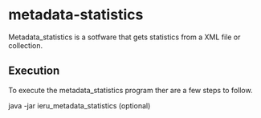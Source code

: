 metadata-statistics
===================

Metadata_statistics is a sotfware that gets statistics from a XML file or collection.

Execution
---------

To execute the metadata_statistics program ther are a few steps to follow.

java -jar ieru_metadata_statistics <XML file or folder> <Folder Output> (optional)<Template>

The meaning of each argument are defined and all the steps to follow are in Execution wike page (https://github.com/ieru/metadata-statistics/wiki/Execution)

Cases
-----
1.Count -> It counts all de references written in xpath action.

   1.2. Count with attribute 'option = "existences"', it counts if the element exists or not.

   1.3. Count with attribute 'special = "valueIsURI"', check if the value is a URI or not.

2.Mean -> Calculates the average of occurences of an element.

3.List -> Make simple list with the elements in xpath query.

4.Frequencies -> Calculates the frequency of ocurrences of each element indicates in xpath query.

5.Classify -> Classify the elements in base of many options like date, author, etc.

6.ClassifiedCount -> Classify the elements with no repetition and shows the number of apearances of each element.


For more information visit metadata-statistics wiki (https://github.com/ieru/metadata-statistics/wiki)

